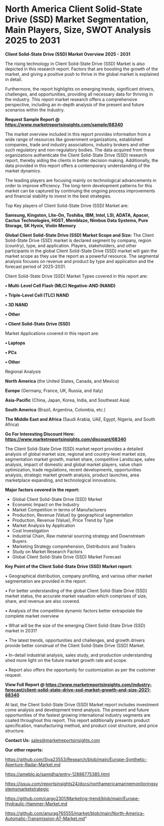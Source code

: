  # North America Client Solid-State Drive (SSD) Market Segmentation, Main Players, Size, SWOT Analysis 2025 to 2031

<Strong> Client Solid-State Drive (SSD) Market Overview 2025 - 2031</strong>

The rising technology in Client Solid-State Drive (SSD) Market is also depicted in this research report. Factors that are boosting the growth of the market, and giving a positive push to thrive in the global market is explained in detail.

Furthermore, the report highlights on emerging trends, significant drivers, challenges, and opportunities, providing all necessary data for thriving in the industry. This report market research offers a comprehensive perspective, including an in-depth analysis of the present and future scenarios within the industry.

<strong>Request Sample Report @ <a href=https://www.marketreportsinsights.com/sample/68340>https://www.marketreportsinsights.com/sample/68340</a></strong>

The market overview included in this report provides information from a wide range of resources like government organizations, established companies, trade and industry associations, industry brokers and other such regulatory and non-regulatory bodies. The data acquired from these organizations authenticate the Client Solid-State Drive (SSD) research report, thereby aiding the clients in better decision making. Additionally, the data provided in this report offers a contemporary understanding of the market dynamics.

The leading players are focusing mainly on technological advancements in order to improve efficiency. The long-term development patterns for this market can be captured by continuing the ongoing process improvements and financial stability to invest in the best strategies.

Top Key players of Client Solid-State Drive (SSD) Market are:

<strong>Samsung, Kingston, Lite-On, Toshiba, IBM, Intel, LSI, ADATA, Apacer, Cactus Technologies, HGST, Memblaze, Nimbus Data Systems, Pure Storage, SK Hynix, Violin Memory</strong>

<strong><b>Global Client Solid-State Drive (SSD) Market Scope and Size:</b></strong>
The Client Solid-State Drive (SSD) market is declared segment by company, region (country), type, and application. Players, stakeholders, and other participants in the global Client Solid-State Drive (SSD) market will gain the market scope as they use the report as a powerful resource. The segmental analysis focuses on revenue and product by type and application and the forecast period of 2025-2031.

Client Solid-State Drive (SSD) Market Types covered in this report are:

<strong>• Multi-Level Cell Flash (MLC) Negative-AND (NAND)

• Triple-Level Cell (TLC) NAND

• 3D NAND

• Other

• Client Solid-State Drive (SSD)</strong>

Market Applications covered in this report are:

<strong>• Laptops

• PCs

• Other</strong> 

Regional Analysis

<strong>North America</strong> (the United States, Canada, and Mexico)

<strong>Europe</strong> (Germany, France, UK, Russia, and Italy)

<strong>Asia-Pacific</strong> (China, Japan, Korea, India, and Southeast Asia)

<strong>South America</strong> (Brazil, Argentina, Colombia, etc.)

<strong>The Middle East and Africa</strong> (Saudi Arabia, UAE, Egypt, Nigeria, and South Africa)

<strong>Go For Interesting Discount Here: <a href=https://www.marketreportsinsights.com/discount/68340>https://www.marketreportsinsights.com/discount/68340</a></strong>

The Client Solid-State Drive (SSD) market report provides a detailed analysis of global market size, regional and country-level market size, segmentation market growth, market share, competitive Landscape, sales analysis, impact of domestic and global market players, value chain optimization, trade regulations, recent developments, opportunities analysis, strategic market growth analysis, product launches, area marketplace expanding, and technological innovations.

<strong><b>Major factors covered in the report:</b></strong>
<ul>
  <li>Global Client Solid-State Drive (SSD) Market </li>
  <li>Economic Impact on the Industry</li>
  <li>Market Competition in terms of Manufacturers</li>
  <li>Production, Revenue (Value) by geographical segmentation</li>
  <li>Production, Revenue (Value), Price Trend by Type</li>
  <li>Market Analysis by Application</li>
  <li>Cost Investigation</li>
  <li>Industrial Chain, Raw material sourcing strategy and Downstream Buyers</li>
  <li>Marketing Strategy comprehension, Distributors and Traders</li>
  <li>Study on Market Research Factors</li>
  <li>Global Client Solid-State Drive (SSD) Market Forecast</li>
</ul>

<strong><b>Key Point of the Client Solid-State Drive (SSD) Market report:</b></strong>

• Geographical distribution, company profiling, and various other market segmentation are provided in the report.

• For better understanding of the global Client Solid-State Drive (SSD) market status, the accurate market valuation which comprises of size, share, and revenue are also covered.

• Analysis of the competitive dynamic factors better extrapolate the complete market overview

• What will be the size of the emerging Client Solid-State Drive (SSD) market in 2031?

• The latest trends, opportunities and challenges, and growth drivers provide better construal of the Client Solid-State Drive (SSD) Market.

• In-detail industrial analysis, sales study, and production understanding shed more light on the future market growth rate and scope.

• Report also offers the opportunity for customization as per the customer request.

<strong><b>View Full Report @ <a href=https://www.marketreportsinsights.com/industry-forecast/client-solid-state-drive-ssd-market-growth-and-size-2021-68340>https://www.marketreportsinsights.com/industry-forecast/client-solid-state-drive-ssd-market-growth-and-size-2021-68340</a></b></strong>


At last, the Client Solid-State Drive (SSD) Market report includes investment come analysis and development trend analysis. The present and future opportunities of the fastest growing international industry segments are coated throughout this report. This report additionally presents product specification, manufacturing method, and product cost structure, and price structure.

<strong>Contact Us:</strong>
sales@marketreportsinsights.com

<strong>Our other reports:</strong>

<a href=https://github.com/Siya23553/Research/blob/main/Europe-Synthetic-Aperture-Radar-Market.md>https://github.com/Siya23553/Research/blob/main/Europe-Synthetic-Aperture-Radar-Market.md</a>

<a href=https://ameblo.jp/samidha/entry-12886775385.html>https://ameblo.jp/samidha/entry-12886775385.html</a>

<a href=https://issuu.com/reportsinsights24/docs/northamericamarinemonitoringsystemsmarketstrategic>https://issuu.com/reportsinsights24/docs/northamericamarinemonitoringsystemsmarketstrategic</a>

<a href=https://github.com/cargo2301/Marketing-trend/blob/main/Europe-Hydraulic-Hammer-Market.md>https://github.com/cargo2301/Marketing-trend/blob/main/Europe-Hydraulic-Hammer-Market.md</a>

<a href=https://github.com/anurag765555/market/blob/main/North-America-Automatic-Transmission-AT-Market.md>https://github.com/anurag765555/market/blob/main/North-America-Automatic-Transmission-AT-Market.md</a>"

